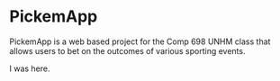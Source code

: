 PickemApp
==========

PickemApp is a web based project for the Comp 698 UNHM class that allows users to bet on the outcomes of various sporting events. 

I was here.
